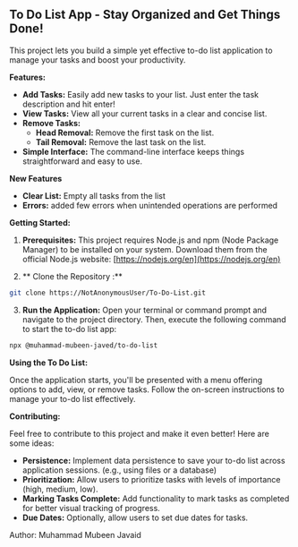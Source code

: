## To Do List App - Stay Organized and Get Things Done!

This project lets you build a simple yet effective to-do list application to manage your tasks and boost your productivity.

**Features:**

* **Add Tasks:** Easily add new tasks to your list. Just enter the task description and hit enter!
* **View Tasks:** View all your current tasks in a clear and concise list.
* **Remove Tasks:**  
    * **Head Removal:**  Remove the first task on the list.
    * **Tail Removal:**  Remove the last task on the list.
* **Simple Interface:**  The command-line interface keeps things straightforward and easy to use.
  
**New Features**
* **Clear List:** Empty all tasks from the list
* **Errors:** added few errors when unintended operations are performed

**Getting Started:**

1.  **Prerequisites:** This project requires Node.js and npm (Node Package Manager) to be installed on your system. Download them from the official Node.js website: [https://nodejs.org/en](https://nodejs.org/en)

2.  ** Clone the Repository :**
   ```bash
   git clone https://NotAnonymousUser/To-Do-List.git
   ```

3.  **Run the Application:**  Open your terminal or command prompt and navigate to the project directory.  Then, execute the following command to start the to-do list app:
   ```bash
   npx @muhammad-mubeen-javed/to-do-list

   ```

**Using the To Do List:**

Once the application starts, you'll be presented with a menu offering options to add, view, or remove tasks. Follow the on-screen instructions to manage your to-do list effectively.

**Contributing:**

Feel free to contribute to this project and make it even better! Here are some ideas:

* **Persistence:** Implement data persistence to save your to-do list across application sessions. (e.g., using files or a database)
* **Prioritization:** Allow users to prioritize tasks with levels of importance (high, medium, low).
* **Marking Tasks Complete:** Add functionality to mark tasks as completed for better visual tracking of progress.
* **Due Dates:** Optionally, allow users to set due dates for tasks.

Author: Muhammad Mubeen Javaid
